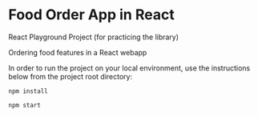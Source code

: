 # Food Order App in React

React Playground Project (for practicing the library)

Ordering food features in a React webapp

In order to run the project on your local environment, use the instructions below from the project root directory:

`npm install`

`npm start`
